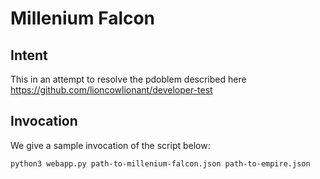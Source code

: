 # Millenium Falcon

## Intent

This in an attempt to resolve the pdoblem described here 
https://github.com/lioncowlionant/developer-test

## Invocation 

We give a sample invocation of the script below:
```
python3 webapp.py path-to-millenium-falcon.json path-to-empire.json
```
